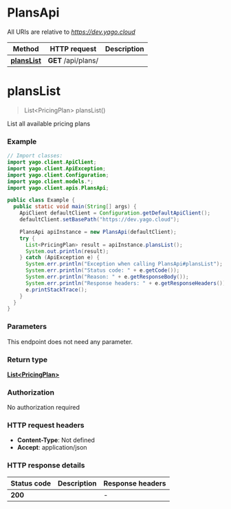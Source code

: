 # PlansApi

All URIs are relative to *https://dev.yago.cloud*

Method | HTTP request | Description
------------- | ------------- | -------------
[**plansList**](PlansApi.md#plansList) | **GET** /api/plans/ | 


<a name="plansList"></a>
# **plansList**
> List&lt;PricingPlan&gt; plansList()



List all available pricing plans

### Example
```java
// Import classes:
import yago.client.ApiClient;
import yago.client.ApiException;
import yago.client.Configuration;
import yago.client.models.*;
import yago.client.apis.PlansApi;

public class Example {
  public static void main(String[] args) {
    ApiClient defaultClient = Configuration.getDefaultApiClient();
    defaultClient.setBasePath("https://dev.yago.cloud");

    PlansApi apiInstance = new PlansApi(defaultClient);
    try {
      List<PricingPlan> result = apiInstance.plansList();
      System.out.println(result);
    } catch (ApiException e) {
      System.err.println("Exception when calling PlansApi#plansList");
      System.err.println("Status code: " + e.getCode());
      System.err.println("Reason: " + e.getResponseBody());
      System.err.println("Response headers: " + e.getResponseHeaders());
      e.printStackTrace();
    }
  }
}
```

### Parameters
This endpoint does not need any parameter.

### Return type

[**List&lt;PricingPlan&gt;**](PricingPlan.md)

### Authorization

No authorization required

### HTTP request headers

 - **Content-Type**: Not defined
 - **Accept**: application/json

### HTTP response details
| Status code | Description | Response headers |
|-------------|-------------|------------------|
**200** |  |  -  |

